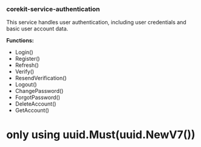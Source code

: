 ### corekit-service-authentication

This service handles user authentication, including user credentials and basic user account data.

**Functions:**
- Login()
- Register()
- Refresh()
- Verify()
- ResendVerification()
- Logout()
- ChangePassword()
- ForgotPassword()
- DeleteAccount()
- GetAccount()

# only using uuid.Must(uuid.NewV7())